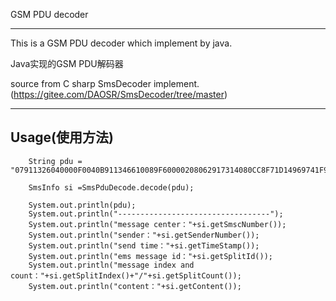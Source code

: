 GSM PDU decoder

---------------


This is a GSM PDU decoder which implement by java.

Java实现的GSM PDU解码器

source from C sharp SmsDecoder implement. (https://gitee.com/DAOSR/SmsDecoder/tree/master)

---------------
## Usage(使用方法)
    
        String pdu = "07911326040000F0040B911346610089F60000208062917314080CC8F71D14969741F977FD07";

        SmsInfo si =SmsPduDecode.decode(pdu);

        System.out.println(pdu);
        System.out.println("----------------------------------");
        System.out.println("message center："+si.getSmscNumber());
        System.out.println("sender："+si.getSenderNumber());
        System.out.println("send time："+si.getTimeStamp());
        System.out.println("ems message id："+si.getSplitId());
        System.out.println("message index and count："+si.getSplitIndex()+"/"+si.getSplitCount());
        System.out.println("content："+si.getContent());